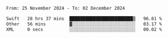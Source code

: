 
<!--START_SECTION:waka-->

```txt
From: 25 November 2024 - To: 02 December 2024

Swift   28 hrs 37 mins  ████████████████████████▒   96.81 %
Other   56 mins         ▓░░░░░░░░░░░░░░░░░░░░░░░░   03.17 %
XML     0 secs          ░░░░░░░░░░░░░░░░░░░░░░░░░   00.02 %
```

<!--END_SECTION:waka-->
